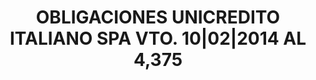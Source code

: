 ---
layout: asset
title: OBLIGACIONES UNICREDITO ITALIANO SPA VTO. 10|02|2014 AL 4,375
isin: XS0185030698
---